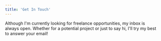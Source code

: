 ```yaml
---
title: 'Get In Touch'
---
```


Although I'm currently looking for freelance opportunities, my inbox is always open. Whether for a potential project or just to say hi, I'll try my best to answer your email!
